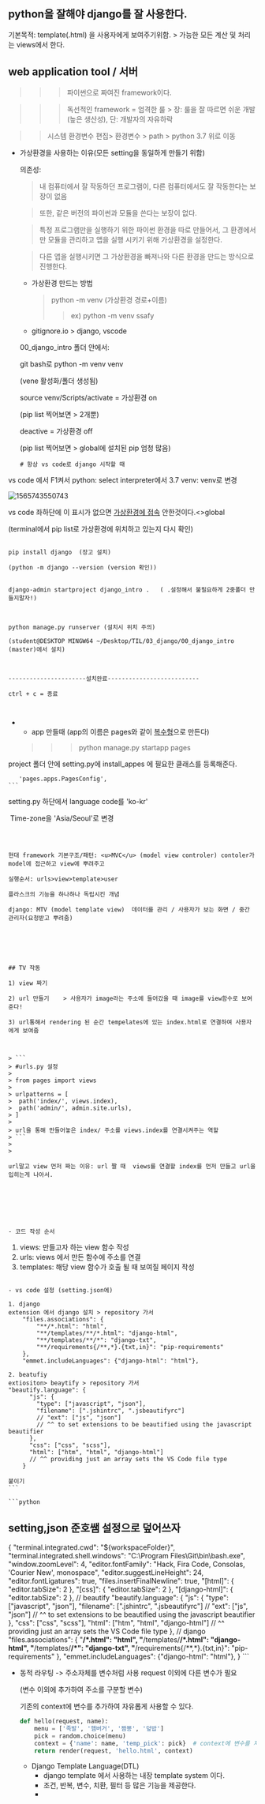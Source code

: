 ## python을 잘해야 django를 잘 사용한다.  

기본목적: template(.html) 을 사용자에게 보여주기위함. > 가능한 모든 계산 및 처리는 views에서 한다.

## web application tool / 서버

> > > 파이썬으로 짜여진  framework이다.

> > > 독선적인 framework = 엄격한 룰 > 장: 룰을 잘 따르면 쉬운 개발(높은 생산성), 단: 개발자의 자유하락 

> > 시스템 환경변수 편집> 환경변수 > path > python 3.7 위로 이동

- 가상환경을 사용하는 이유(모든 setting을 동일하게 만들기 위함)

  의존성: 

  > 내 컴퓨터에서 잘 작동하던 프로그램이, 다른 컴퓨터에서도 잘 작동한다는 보장이 없음

  > 또한, 같은 버전의 파이썬과 모듈을 쓴다는 보장이 없다.

  > 특정 프로그램만을 실행하기 위한 파이썬 환경을 따로 만들어서, 그 환경에서만 모듈을 관리하고 앱을 실행 시키기 위해 가상환경을 설정한다.

  > 다른 앱을 실행시키면 그 가상환경을 빠져나와 다른 환경을 만드는  방식으로 진행한다.

  - 가상환경 만드는 방법	

    > python -m venv (가상환경 경로+이름)
    >
    > > ex) python -m venv ssafy

  - gitignore.io > django, vscode

  00_django_intro 폴더 안에서: 

  git bash로 python -m venv venv

  (vene 활성화/폴더 생성됨)

  source venv/Scripts/activate   = 가상환경 on

  (pip list 찍어보면 > 2개뿐)

  deactive = 가상환경 off

  (pip list 찍어보면 > global에 설치된 pip 엄청 많음)

  

  ```
  # 항상 vs code로 django 시작할 때 
  
  ```

vs code 에서 F1켜서  python: select interpreter에서 3.7 venv: venv로 변경

![1565743550743](C:\Users\student\AppData\Roaming\Typora\typora-user-images\1565743550743.png)

  vs code 좌하단에 이 표시가 없으면 <u>가상환경에 접속</u> 안한것이다.<>global 

  (terminal에서 pip list로 가상환경에 위치하고 있는지 다시 확인)
  ```
  
  pip install django  (장고 설치)
  
  (python -m django --version (version 확인))
  
  
  django-admin startproject django_intro .   ( .설정해서 불필요하게 2중폴더 만들지말자!)

  

  python manage.py runserver (설치시 위치 주의) 
	
  (student@DESKTOP MINGW64 ~/Desktop/TIL/03_django/00_django_intro (master)에서 설치)

  

  ----------------------설치완료--------------------------

  ctrl + c = 종료 

  

  ```
- - app 만들때 (app의 이름은 pages와 같이 <u>복수형</u>으로 만든다)
  
  > > > python manage.py startapp pages
  

project 폴더 안에 setting.py에 install_appes 에 필요한 클래스를 등록해준다.

```
   'pages.apps.PagesConfig',
​```
```

setting.py 하단에서 language code를 'ko-kr'

​								Time-zone을 	'Asia/Seoul'로 변경
  ```

  

  현대 framework 기본구조/패턴: <u>MVC</u> (model view controler) contoler가 model에 접근하고 view에 뿌려주고  

  실행순서: urls>view>template>user 

  플라스크의 기능을 하나하나 독립시킨 개념

  django: MTV (model template view)  데이터를 관리 / 사용자가 보는 화면 / 중간 관리자(요청받고 뿌려줌)

  

  


## TV 작동

1) view 짜기

2) url 만들기    > 사용자가 image라는 주소에 들어갔을 때 image를 view함수로 보여준다!

3) url통해서 rendering 된 순간 tempelates에 있는 index.html로 연결하여 사용자에게 보여줌



> ```
> #urls.py 설정
> 
> from pages import views
> 
> urlpatterns = [
>  path('index/', views.index),
>  path('admin/', admin.site.urls),
> ]
> 
> url을 통해 만들어놓은 index/ 주소를 views.index를 연결시켜주는 역할
> ```
>
> 

url말고 view 먼저 짜는 이유: url 짤 때  views를 연결할 index를 먼저 만들고 url을 입히는게 나아서.







- 코드 작성 순서

  ```
  1. views: 만들고자 하는 view 함수 작성
  2. urls: views 에서 만든 함수에 주소를 연결
  3. templates: 해당 view 함수가 호출 될 때 보여질 페이지 작성
  ```

  - vs code 설정 (setting.json에)

  ```
    1. django
    extension 에서 django 설치 > repository 가서
        "files.associations": {
            "**/*.html": "html",
            "**/templates/**/*.html": "django-html",
            "**/templates/**/*": "django-txt",
            "**/requirements{/**,*}.{txt,in}": "pip-requirements"
        },
        "emmet.includeLanguages": {"django-html": "html"},
        
    2. beatufiy
    extiositon> beaytify > repository 가서
    "beautify.language": {
          "js": {
            "type": ["javascript", "json"],
            "filename": [".jshintrc", ".jsbeautifyrc"]
            // "ext": ["js", "json"]
            // ^^ to set extensions to be beautified using the javascript beautifier
          },
          "css": ["css", "scss"],
          "html": ["htm", "html", "django-html"]
          // ^^ providing just an array sets the VS Code file type
        }
    
    붙이기
    ```
    
    ```python
## setting,json 준호쌤 설정으로 덮어쓰자

{
  "terminal.integrated.cwd": "${workspaceFolder}",
  "terminal.integrated.shell.windows": "C:\\Program Files\\Git\\bin\\bash.exe",
  "window.zoomLevel": 4,
  "editor.fontFamily": "Hack, Fira Code, Consolas, 'Courier New', monospace",
  "editor.suggestLineHeight": 24,
  "editor.fontLigatures": true,
  "files.insertFinalNewline": true,
  "[html]": {
    "editor.tabSize": 2
  },
  "[css]": {
    "editor.tabSize": 2
  },
  "[django-html]": {
    "editor.tabSize": 2
  },
  // beautify
  "beautify.language": {
    "js": {
      "type": ["javascript", "json"],
      "filename": [".jshintrc", ".jsbeautifyrc"]
      // "ext": ["js", "json"]
      // ^^ to set extensions to be beautified using the javascript beautifier
    },
    "css": ["css", "scss"],
    "html": ["htm", "html", "django-html"]
    // ^^ providing just an array sets the VS Code file type
  },
  // django
  "files.associations": {
    "**/*.html": "html",
    "**/templates/**/*.html": "django-html",
    "**/templates/**/*": "django-txt",
    "**/requirements{/**,*}.{txt,in}": "pip-requirements"
  },
  "emmet.includeLanguages": {"django-html": "html"},
}
    ```



- 동적 라우팅  -> 주소자체를 변수처럼 사용 request 이외에 다른 변수가 필요

  (변수 이외에 추가하여 주소를 구분할 변수)

  기존의 context에 변수를 추가하여 자유롭게 사용할 수 있다.

  ```python
  def hello(request, name):
      menu = ['족발', '햄버거', '짬뽕', '덮밥']
      pick = random.choice(menu)
      context = {'name': name, 'temp_pick': pick}  # context에 변수를 자유롭게 추가해서 사용가능
      return render(request, 'hello.html', context)
  ```

  

  

  - Django Template Language(DTL)
    - django template 에서 사용하는 내장 template system 이다.
    - 조건, 반복, 변수, 치환, 필터 등 많은 기능을 제공한다.
    - 

  